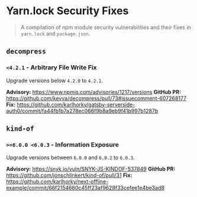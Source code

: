 # Yarn.lock Security Fixes

> A compilation of npm module security vulnerabilities and their fixes in `yarn.lock` and `package.json`.

## `decompress`

### `<4.2.1` - Arbitrary File Write Fix

Upgrade versions below `4.2.0` to `4.2.1`.

**Advisory:** https://www.npmjs.com/advisories/1217/versions
**GitHub PR:** https://github.com/kevva/decompress/pull/73#issuecomment-607268177
**Fix:** https://github.com/karlhorky/gatsby-serverside-auth0/commit/fa44fb1b7a278ec066f9b8a9eb9f41b997b1287b

## `kind-of`

### `>=6.0.0 <6.0.3` - Information Exposure

Upgrade versions between `6.0.0` and `6.0.2` to `6.0.3`.

**Advisory:** https://snyk.io/vuln/SNYK-JS-KINDOF-537849
**GitHub PR:** https://github.com/jonschlinkert/kind-of/pull/31
**Fix:** https://github.com/karlhorky/next-offline-example/commit/66f2154680c45ff23af9628f33cefee1e4be3ad8
